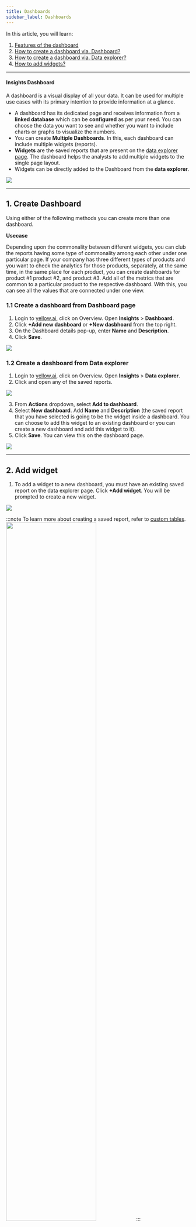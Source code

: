 ```yaml
---
title: Dashboards 
sidebar_label: Dashboards
---
```


In this article, you will learn: 
1. [Features of the dashboard](#features )
2. [How to create a dashboard via. Dashboard?](#1)
3. [How to create a dashboard via. Data explorer?](#2)
4. [How to add widgets?](#3)

---- 

#### <a name="features"></a> Insights Dashboard 

A dashboard is a visual display of all your data. It can be used for multiple use cases with its primary intention to provide information at a glance. 
- A dashboard has its dedicated page and receives information from a **linked database** which can be **configured** as per your need. You can choose the data you want to see and whether you want to include charts or graphs to visualize the numbers.
- You can create **Multiple Dashboards**. In this, each dashboard can include multiple widgets (reports).  
- **Widgets** are the saved reports that are present on the [data explorer page](./platform_concepts/growth/customtables.md). The dashboard helps the analysts to add multiple widgets to the single page layout. 
- Widgets can be directly added to the Dashboard from the **data explorer**.


![](https://i.imgur.com/LJz5RoC.png)


----

## 1. Create Dashboard 

Using either of the following methods you can create more than one dashboard. 

**Usecase** 

Depending upon the commonality between different widgets, you can club the reports having some type of commonality among each other under one particular page.
If your company has three different types of products and you want to check the analytics for those products, separately, at the same time, in the same place for each product, you can create dashboards for product #1 product #2, and product #3. Add all of the metrics that are common to a particular product to the respective dashboard. With this, you can see all the values that are connected under one view.


### <a name="1"></a>  1.1 Create a dashboard from Dashboard page 

1. Login to [yellow.ai](https://cloud.yellow.ai/bot/Bot_ID/overview), click on Overview. Open **Insights** > **Dashboard**.
2. Click **+Add new dashboard** or **+New dasbhoard** from the top right. 
3. On the Dashboard details pop-up, enter **Name** and **Description**. 
4. Click **Save**. 


![](https://i.imgur.com/LRDZwpM.png)


### <a name="2"></a>  1.2 Create a dashboard from Data explorer 

1. Login to [yellow.ai](https://cloud.yellow.ai/bot/Bot_ID/overview), click on Overview. Open **Insights** > **Data explorer**. 
2. Click and open any of the saved reports. 

![](https://i.imgur.com/Sy9bmBJ.png)

3. From **Actions** dropdown, select **Add to dashboard**.
4. Select **New dashboard**. Add **Name** and **Description** (the saved report that you have selected is going to be the widget inside a dashboard. You can choose to add this widget to an existing dashboard or you can create a new dashboard and add this widget to it).
5. Click **Save**. You can view this on the dashboard page. 

![](https://i.imgur.com/o3ila14.png)

------

## <a name="3"></a> 2. Add widget

1. To add a widget to a new dashboard, you must have an existing saved report on the data explorer page. Click **+Add widget**. You will be prompted to create a new widget.  

![](https://i.imgur.com/22q7kUO.png)

:::note
To learn more about creating a saved report, refer to [custom tables](./platform_concepts/growth/customtables.md). 
<img  src="https://i.imgur.com/MFgmkwk.png"  width="70%"/>
:::

2. To add a widget to a dashboard with existing widgets, click **+Add widget** on the top right. Select from the existing widgets (reports). 
    - Multiple reports can be selected at once. You can also click **+Create new widget** to create new widgets. 

![](https://i.imgur.com/ZXJkgqk.png)

3. Click **Add**. 

---

Following are the other dashboard features: 

**Date filter**

- Irrespective of the filters added to the saved reports(widgets) you can add a data filter to your dashboard from the top left.  


<img  src="https://i.imgur.com/XHr9FpN.png"  width="50%"/>



**Delete dashboard** 

- To delete this particular dashboard, click **Actions** on the top right and select **Delete dashboard**. 

<img  src="https://i.imgur.com/4BBP5oJ.png"  width="50%"/>

**Edit dashboard**

- By clicking **Edit dashboard** on the top right, you can: 
    - Change the dashboard **Name** and **Description**.
    - Add more widgets. 
    - Drag and drop the existing widgets at your convenience. 
    - Click **Save**. 

![](https://i.imgur.com/8tNItnb.png)

